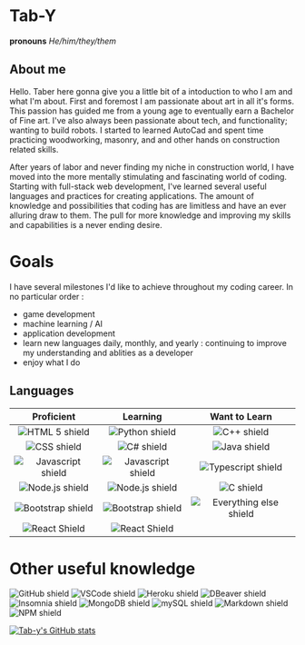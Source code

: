 # **Tab-Y**
**pronouns** *He/him/they/them*


## About me

Hello. Taber here gonna give you a little bit of a intoduction to who I am and what I'm about. First and foremost I am passionate about art in all it's forms.
This passion has guided me from a young age to eventually earn a Bachelor of Fine art. I've also always been passionate about tech, and functionality; wanting 
to build robots. I started to learned AutoCad and spent time practicing woodworking, masonry, and and other hands on construction related skills. 

After years of labor and never finding my niche in construction world, I have moved into the more mentally stimulating and fascinating world of coding. Starting with
full-stack web development, I've learned several useful languages and practices for creating applications. The amount of knowledge and possibilities that coding has
are limitless and have an ever alluring draw to them. The pull for more knowledge and improving my skills and capabilities is a never ending desire. 


# Goals

I have several milestones I'd like to achieve throughout my coding career. In no particular order :
- game development
- machine learning / AI
- application development
- learn new languages daily, monthly, and yearly : continuing to improve my understanding and ablities as a developer
- enjoy what I do


## Languages

| Proficient  | Learning  | Want to Learn   |
| :---:       |   :---:   |        :---:    |
| ![HTML 5 shield](https://img.shields.io/badge/HTML5-Red) | ![Python shield](https://img.shields.io/badge/Python-blue) | ![C++ shield](https://img.shields.io/badge/C++-yellow) |
| ![CSS shield](https://img.shields.io/badge/CSS-yellow) | ![C# shield](https://img.shields.io/badge/C%23-orange) | ![Java shield](https://img.shields.io/badge/Java-green) |
| ![Javascript shield](https://img.shields.io/badge/Javascript-yellowgreen) | ![Javascript shield](https://img.shields.io/badge/Javascript-yellowgreen) | ![Typescript shield](https://img.shields.io/badge/Typescript-blue) |
| ![Node.js shield](https://img.shields.io/badge/Node.js-brightgreen) | ![Node.js shield](https://img.shields.io/badge/Node.js-brightgreen) | ![C shield](https://img.shields.io/badge/C-yellow) |
| ![Bootstrap shield](https://img.shields.io/badge/Bootstrap-grey) | ![Bootstrap shield](https://img.shields.io/badge/Bootstrap-grey) | ![Everything else shield](https://img.shields.io/badge/Everything_else-red) |
| ![React Shield](https://img.shields.io/badge/React-blue) | ![React Shield](https://img.shields.io/badge/React-blue) | |


# Other useful knowledge

![GitHub shield](https://img.shields.io/badge/GitHub-black) ![VSCode shield](https://img.shields.io/badge/VSCode-blue) ![Heroku shield](https://img.shields.io/badge/Heroku-red)
![DBeaver shield](https://img.shields.io/badge/DBeaver-yellow) ![Insomnia shield](https://img.shields.io/badge/Insomnia-purple) ![MongoDB shield](https://img.shields.io/badge/MongoDB-green)
![mySQL shield](https://img.shields.io/badge/mySQL-orange) ![Markdown shield](https://img.shields.io/badge/Markdown-grey) ![NPM shield](https://img.shields.io/badge/NPM-brown)

[![Tab-y's GitHub stats](https://github-readme-stats.vercel.app/api?username=tab-y)](https://github.com/tab-y/github-readme-stats)
